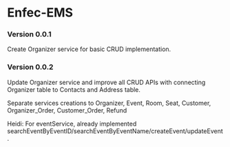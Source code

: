 # Enfec-EMS
### Version 0.0.1
Create Organizer service for basic CRUD implementation. 

### Version 0.0.2
Update Organizer service and improve all CRUD APIs with connecting Organizer table to Contacts and Address table. 

Separate services creations to Organizer, Event, Room, Seat, Customer, Organizer_Order, Customer_Order, Refund

Heidi: For eventService, already implemented searchEventByEventID/searchEventByEventName/createEvent/updateEvent. 
